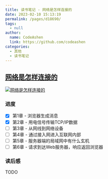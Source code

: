 ```yaml
---
title: 读书笔记 - 网络是怎样连接的
date: 2023-02-10 15:13:19
permalink: /pages/d18690/
tags: 
  - null
author: 
  name: CodeAshen
  link: https://github.com/codeashen
categories: 
  - 其他
  - 读书笔记
---
```

## [网络是怎样连接的](https://book.douban.com/subject/26941639/)

[![网络是怎样连接的](https://img1.doubanio.com/view/subject/l/public/s29370067.jpg)](https://book.douban.com/subject/26941639/)

### 进度

- [x] 第1章 - 浏览器生成消息
- [x] 第2章 - 用电信号传输TCP/IP数据
- [ ] 第3章 - 从网线到网络设备
- [ ] 第4章 - 通过接入网进入互联网内部
- [ ] 第5章 - 服务器端的局域网中有什么玄机
- [ ] 第6章 - 请求到达Web服务器，响应返回浏览器

### 读后感

TODO
